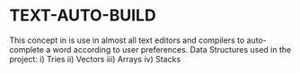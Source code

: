 # TEXT-AUTO-BUILD
This concept in is use in almost all text editors and compilers to auto-complete a word according to user preferences.
Data Structures used in the project:
  i)    Tries
  ii)   Vectors
  iii)  Arrays
  iv)   Stacks

